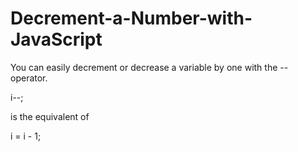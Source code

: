 # Decrement-a-Number-with-JavaScript
You can easily decrement  or decrease a variable by one with the -- operator.


i--;

is the equivalent of

i = i - 1;
